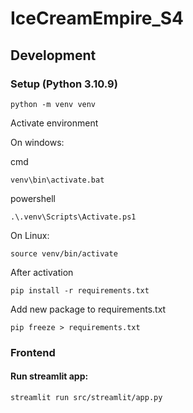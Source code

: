 # IceCreamEmpire_S4

## Development

### Setup (Python 3.10.9)

```
python -m venv venv
```

Activate environment

On windows:

cmd

```
venv\bin\activate.bat
```

powershell

```
.\.venv\Scripts\Activate.ps1
```

On Linux:

```
source venv/bin/activate
```

After activation

```
pip install -r requirements.txt

```

Add new package to requirements.txt

```
pip freeze > requirements.txt
```

### Frontend

#### Run streamlit app:

```
streamlit run src/streamlit/app.py
```
